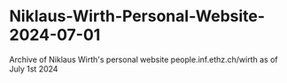 # Niklaus-Wirth-Personal-Website-2024-07-01
Archive of Niklaus Wirth's personal website people.inf.ethz.ch/wirth as of July 1st 2024

